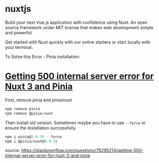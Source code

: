 # nuxtjs

Build your next Vue.js application with confidence using Nuxt. An open source framework under MIT license that makes web development simple and powerful.

Get started with Nuxt quickly with our online starters or start locally with your terminal.

To Solve this Error - Pinia installation:

# [Getting 500 internal server error for Nuxt 3 and Pinia](https://stackoverflow.com/questions/76295214/getting-500-internal-server-error-for-nuxt-3-and-pinia)

First, remove pinia and pinia/nuxt

```javascript
npm remove pinia
npm remove @pinia/nuxt
```

Then install old version. Sometimes maybe you have to use `--force` to ensure the installation successfully.

```javascript
npm i pinia@2.0.36 --force
npm i @pinia/nuxt@0.4.10
```

source: https://stackoverflow.com/questions/76295214/getting-500-internal-server-error-for-nuxt-3-and-pinia
